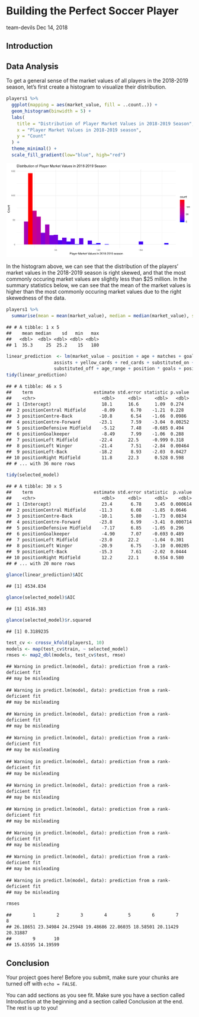 Building the Perfect Soccer Player
================
team-devils
Dec 14, 2018

## Introduction

## Data Analysis

To get a general sense of the market values of all players in the
2018-2019 season, let’s first create a histogram to visualize their
distribution.

``` r
players1 %>%
  ggplot(mapping = aes(market_value, fill = ..count..)) +
  geom_histogram(binwidth = 5) +
  labs(
    title = "Distribution of Player Market Values in 2018-2019 Season",
    x = "Player Market Values in 2018-2019 season", 
    y = "Count"
  ) +
  theme_minimal() +
  scale_fill_gradient(low="blue", high="red")
```

![](project_files/figure-gfm/histogram-1.png)<!-- -->

In the histogram above, we can see that the distribution of the players’
market values in the 2018-2019 season is right skewed, and that the most
commonly occuring market values are slightly less than $25 million. In
the summary statistics below, we can see that the mean of the market
values is higher than the most commonly occuring market values due to
the right skewedness of the data.

``` r
players1 %>%
  summarise(mean = mean(market_value), median = median(market_value), sd = sd(market_value), min = min(market_value), max = max(market_value))
```

    ## # A tibble: 1 x 5
    ##    mean median    sd   min   max
    ##   <dbl>  <dbl> <dbl> <dbl> <dbl>
    ## 1  35.3     25  25.2    15   180

``` r
linear_prediction  <- lm(market_value ~ position + age + matches + goals + own_goals +
                  assists + yellow_cards + red_cards + substituted_on +
                  substituted_off + age_range + position * goals + position * assists, data =   players1)
tidy(linear_prediction)
```

    ## # A tibble: 46 x 5
    ##    term                       estimate std.error statistic p.value
    ##    <chr>                         <dbl>     <dbl>     <dbl>   <dbl>
    ##  1 (Intercept)                   18.1      16.6      1.09  0.274  
    ##  2 positionCentral Midfield      -8.09      6.70    -1.21  0.228  
    ##  3 positionCentre-Back          -10.8       6.54    -1.66  0.0986 
    ##  4 positionCentre-Forward       -23.1       7.59    -3.04  0.00252
    ##  5 positionDefensive Midfield    -5.12      7.48    -0.685 0.494  
    ##  6 positionGoalkeeper            -8.49      7.99    -1.06  0.288  
    ##  7 positionLeft Midfield        -22.4      22.5     -0.999 0.318  
    ##  8 positionLeft Winger          -21.4       7.51    -2.84  0.00464
    ##  9 positionLeft-Back            -18.2       8.93    -2.03  0.0427 
    ## 10 positionRight Midfield        11.8      22.3      0.528 0.598  
    ## # ... with 36 more rows

``` r
tidy(selected_model)
```

    ## # A tibble: 30 x 5
    ##    term                       estimate std.error statistic  p.value
    ##    <chr>                         <dbl>     <dbl>     <dbl>    <dbl>
    ##  1 (Intercept)                   23.4       6.78     3.45  0.000614
    ##  2 positionCentral Midfield     -11.3       6.08    -1.85  0.0646  
    ##  3 positionCentre-Back          -10.1       5.80    -1.73  0.0834  
    ##  4 positionCentre-Forward       -23.8       6.99    -3.41  0.000714
    ##  5 positionDefensive Midfield    -7.17      6.85    -1.05  0.296   
    ##  6 positionGoalkeeper            -4.90      7.07    -0.693 0.489   
    ##  7 positionLeft Midfield        -23.0      22.2     -1.04  0.301   
    ##  8 positionLeft Winger          -20.9       6.75    -3.10  0.00205 
    ##  9 positionLeft-Back            -15.3       7.61    -2.02  0.0444  
    ## 10 positionRight Midfield        12.2      22.1      0.554 0.580   
    ## # ... with 20 more rows

``` r
glance(linear_prediction)$AIC
```

    ## [1] 4534.834

``` r
glance(selected_model)$AIC
```

    ## [1] 4516.383

``` r
glance(selected_model)$r.squared
```

    ## [1] 0.3189235

``` r
test_cv <- crossv_kfold(players1, 10)
models <- map(test_cv$train, ~ selected_model)
rmses <- map2_dbl(models, test_cv$test, rmse)
```

    ## Warning in predict.lm(model, data): prediction from a rank-deficient fit
    ## may be misleading
    
    ## Warning in predict.lm(model, data): prediction from a rank-deficient fit
    ## may be misleading
    
    ## Warning in predict.lm(model, data): prediction from a rank-deficient fit
    ## may be misleading
    
    ## Warning in predict.lm(model, data): prediction from a rank-deficient fit
    ## may be misleading
    
    ## Warning in predict.lm(model, data): prediction from a rank-deficient fit
    ## may be misleading
    
    ## Warning in predict.lm(model, data): prediction from a rank-deficient fit
    ## may be misleading
    
    ## Warning in predict.lm(model, data): prediction from a rank-deficient fit
    ## may be misleading
    
    ## Warning in predict.lm(model, data): prediction from a rank-deficient fit
    ## may be misleading
    
    ## Warning in predict.lm(model, data): prediction from a rank-deficient fit
    ## may be misleading
    
    ## Warning in predict.lm(model, data): prediction from a rank-deficient fit
    ## may be misleading

``` r
rmses
```

    ##        1        2        3        4        5        6        7        8 
    ## 26.18651 23.34984 24.25948 19.48686 22.86035 18.58501 20.11429 20.31887 
    ##        9       10 
    ## 15.63595 14.19599

## Conclusion

Your project goes here\! Before you submit, make sure your chunks are
turned off with `echo = FALSE`.

You can add sections as you see fit. Make sure you have a section called
Introduction at the beginning and a section called Conclusion at the
end. The rest is up to you\!

